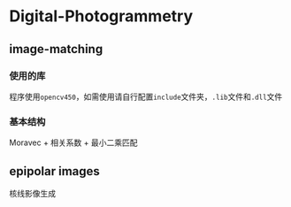 # Digital-Photogrammetry
## image-matching
### 使用的库
程序使用`opencv450`，如需使用请自行配置`include`文件夹，`.lib`文件和`.dll`文件

### 基本结构
Moravec + 相关系数 + 最小二乘匹配
## epipolar images
核线影像生成
